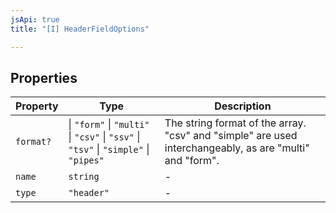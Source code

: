 ```yaml
---
jsApi: true
title: "[I] HeaderFieldOptions"

---
```

## Properties

| Property | Type | Description |
| ------ | ------ | ------ |
| `format?` | \| `"form"` \| `"multi"` \| `"csv"` \| `"ssv"` \| `"tsv"` \| `"simple"` \| `"pipes"` | The string format of the array. "csv" and "simple" are used interchangeably, as are "multi" and "form". |
| `name` | `string` | - |
| `type` | `"header"` | - |

